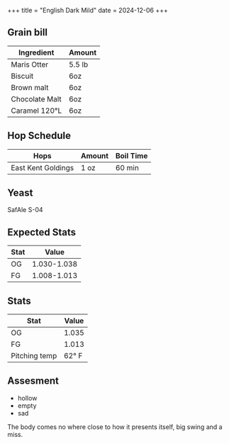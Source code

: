 +++
title = "English Dark Mild"
date = 2024-12-06
+++

## Grain bill
| Ingredient    | Amount |
|---------------|--------|
| Maris Otter   | 5.5 lb |
| Biscuit       | 6oz    |
| Brown malt    | 6oz    |
| Chocolate Malt | 6oz   |
| Caramel 120&deg;L | 6oz |

## Hop Schedule
| Hops | Amount | Boil Time |
|------|--------|-----------|
| East Kent Goldings | 1 oz | 60 min |

## Yeast
SafAle S-04

## Expected Stats

| Stat | Value       |
|------|-------------|
| OG   | 1.030-1.038 |
| FG   | 1.008-1.013 |

## Stats
| Stat | Value      |
|------|------------|
| OG   | 1.035      |
| FG   | 1.013      |
| Pitching temp | 62&deg; F |

## Assesment
- hollow
- empty
- sad

The body comes no where close to how it presents itself, big swing and a miss.
